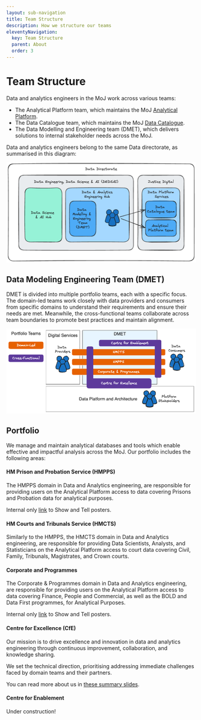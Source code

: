 ```yaml
---
layout: sub-navigation
title: Team Structure
description: How we structure our teams
eleventyNavigation:
  key: Team Structure
  parent: About
  order: 3
---
```

# Team Structure

Data and analytics engineers in the MoJ work across various teams:

- The Analytical Platform team, which maintains the MoJ [Analytical Platform](https://user-guidance.analytical-platform.service.justice.gov.uk/#content).
- The Data Catalogue team, which maintains the MoJ [Data Catalogue](https://user-guidance.analytical-platform.service.justice.gov.uk/#content).
- The Data Modelling and Engineering team (DMET), which delivers solutions to internal stakeholder needs across the MoJ.

Data and analytics engineers belong to the same Data directorate, as summarised in this diagram:

![team structure](./images/team-structure.excalidraw.png)

## Data Modeling Engineering Team (DMET)

DMET is divided into multiple portfolio teams, each with a specific focus. The domain-led teams work closely with data providers and consumers from specific domains to understand their requirements and ensure their needs are met. Meanwhile, the cross-functional teams collaborate across team boundaries to promote best practices and maintain alignment.

![dmet teams](./images/dmet-teams.excalidraw.png)

## Portfolio

We manage and maintain analytical databases and tools which enable effective and impactful analysis across the MoJ. Our portfolio includes the following areas:

#### HM Prison and Probation Service (HMPPS)

The HMPPS domain in Data and Analytics engineering, are responsible for providing users on the Analytical Platform access to data covering Prisons and Probation data for analytical purposes.

Internal only [link](https://justiceuk.sharepoint.com/:p:/r/sites/DataEngineeringDataScience/Shared%20Documents/General/1.%20Data%20%26%20Analytics%20Engineering%20Hub/3.%20Prison,%20Probation%20%26%20EM/hmpps_posters.pptx?d=w17120a8f29f2469cbfbe85be1a7049d2&csf=1&web=1&e=jX6jC7) to Show and Tell posters.

#### HM Courts and Tribunals Service (HMCTS)

Similarly to the HMPPS, the HMCTS domain in Data and Analytics engineering, are responsible for providing Data Scientists, Analysts, and Statisticians on the Analytical Platform access to court data covering Civil, Family, Tribunals, Magistrates, and Crown courts.

#### Corporate and Programmes

The Corporate & Programmes domain in Data and Analytics engineering, are responsible for providing users on the Analytical Platform access to data covering Finance, People and Commercial, as well as the BOLD and Data First programmes, for Analytical Purposes.

Internal only [link](https://justiceuk.sharepoint.com/:p:/s/DMETCorporate/EWYWM-dXQtlHguKF-Dnx8jUB8MsLZXWfamZ93GLF9cdhwA?e=S7fQ7s) to Show and Tell posters.

#### Centre for Excellence (CfE)

Our mission is to drive excellence and innovation in data and analytics engineering through continuous improvement, collaboration, and knowledge sharing.

We set the technical direction, prioritising addressing immediate challenges faced by domain teams and their partners.

You can read more about us in [these summary slides](https://moj-analytical-services.github.io/dmet-cfe/).

#### Centre for Enablement

Under construction!
